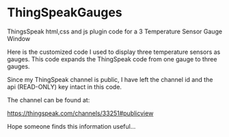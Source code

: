 # ThingSpeakGauges
ThingsSpeak html,css and js plugin code for a 3 Temperature Sensor Gauge Window

Here is the customized code I used to display three temperature sensors as gauges. This code expands the ThingSpeak code from one gauge to three gauges.

Since my ThingSpeak channel is public, I have left the channel id and the api (READ-ONLY) key intact in this code.

The channel can be found at: 

https://thingspeak.com/channels/33251#publicview

Hope someone finds this information useful...
